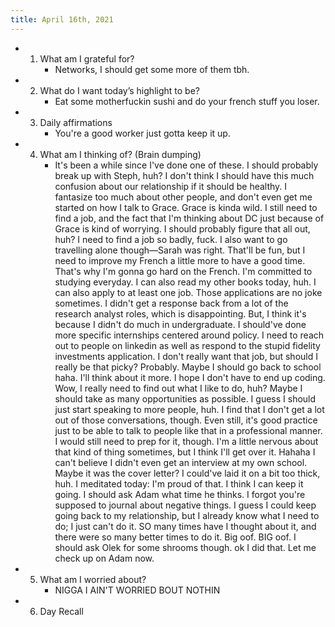 ```yaml
---
title: April 16th, 2021
---
```


- 1. What am I grateful for?
	 - Networks, I should get some more of them tbh. 

- 2. What do I want today’s highlight to be?
	 - Eat some motherfuckin sushi and do your french stuff you loser.

- 3. Daily affirmations
	 - You're a good worker just gotta keep it up.

- 4. What am I thinking of? (Brain dumping)
	 - It's been a while since I've done one of these. I should probably break up with Steph, huh? I don't think I should have this much confusion about our relationship if it should be healthy. I fantasize too much about other people, and don't even get me started on how I talk to Grace. Grace is kinda wild. I still need to find a job, and the fact that I'm thinking about DC just because of Grace is kind of worrying. I should probably figure that all out, huh? I need to find a job so badly, fuck. I also want to go travelling alone though—Sarah was right. That'll be fun, but I need to improve my French a little more to have a good time. That's why I'm gonna go hard on the French. I'm committed to studying everyday. I can also read my other books today, huh. I can also apply to at least one job. Those applications are no joke sometimes. I didn't get a response back from a lot of the research analyst roles, which is disappointing. But, I think it's because I didn't do much in undergraduate. I should've done more specific internships centered around policy. I need to reach out to people on linkedin as well as respond to the stupid fidelity investments application. I don't really want that job, but should I really be that picky? Probably. Maybe I should go back to school haha. I'll think about it more. I hope I don't have to end up coding. Wow, I really need to find out what I like to do, huh? Maybe I should take as many opportunities as possible. I guess I should just start speaking to more people, huh. I find that I don't get a lot out of those conversations, though. Even still, it's good practice just to be able to talk to people like that in a professional manner. I would still need to prep for it, though. I'm a little nervous about that kind of thing sometimes, but I think I'll get over it. Hahaha I can't believe I didn't even get an interview at my own school. Maybe it was the cover letter? I could've laid it on a bit too thick, huh. I meditated today: I'm proud of that. I think I can keep it going. I should ask Adam what time he thinks. I forgot you're supposed to journal about negative things. I guess I could keep going back to my relationship, but I already know what I need to do; I just can't do it. SO many times have I thought about it, and there were so many better times to do it. Big oof. BIG oof. I should ask Olek for some shrooms though. ok I did that. Let me check up on Adam now. 

- 5. What am I worried about?
	 - NIGGA I AIN'T WORRIED BOUT NOTHIN

- 6. Day Recall
